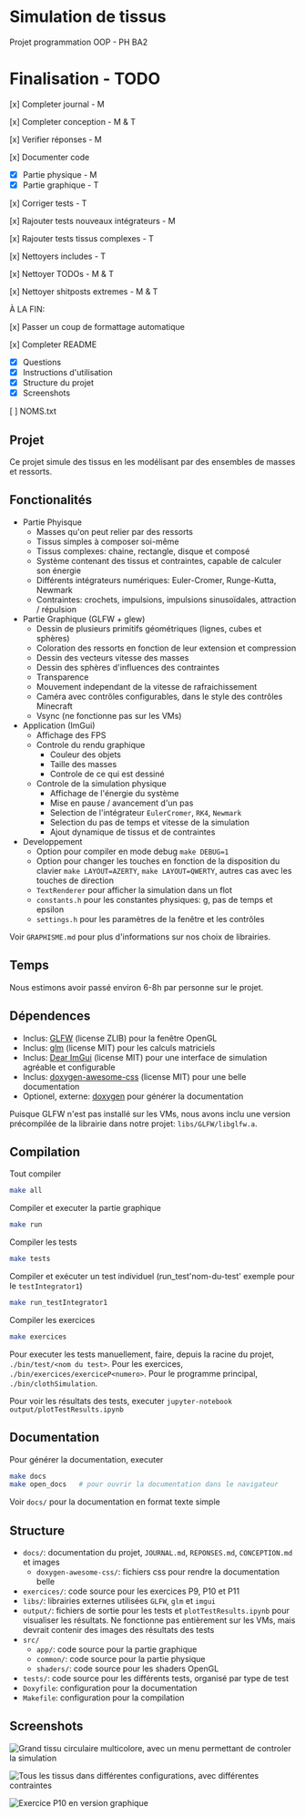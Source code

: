 # Simulation de tissus

Projet programmation OOP - PH BA2

# Finalisation - TODO

[x] Completer journal - M

[x] Completer conception - M & T

[x] Verifier réponses - M

[x] Documenter code

- [x] Partie physique - M 
- [x] Partie graphique - T

[x] Corriger tests - T

[x] Rajouter tests nouveaux intégrateurs - M

[x] Rajouter tests tissus complexes - T

[x] Nettoyers includes - T

[x] Nettoyer TODOs - M & T

[x] Nettoyer shitposts extremes - M & T

À LA FIN:

[x] Passer un coup de formattage automatique

[x] Completer README

- [x] Questions
- [x] Instructions d'utilisation
- [x] Structure du projet
- [x] Screenshots

[ ] NOMS.txt

## Projet

Ce projet simule des tissus en les modélisant par des ensembles de masses et ressorts.

## Fonctionalités

- Partie Phyisque
  - Masses qu'on peut relier par des ressorts
  - Tissus simples à composer soi-même
  - Tissus complexes: chaine, rectangle, disque et composé
  - Système contenant des tissus et contraintes, capable de calculer son énergie
  - Différents intégrateurs numériques: Euler-Cromer, Runge-Kutta, Newmark
  - Contraintes: crochets, impulsions, impulsions sinusoïdales, attraction / répulsion
- Partie Graphique (GLFW + glew)
  - Dessin de plusieurs primitifs géométriques (lignes, cubes et sphères)
  - Coloration des ressorts en fonction de leur extension et compression
  - Dessin des vecteurs vitesse des masses
  - Dessin des sphères d'influences des contraintes
  - Transparence
  - Mouvement independant de la vitesse de rafraichissement
  - Caméra avec contrôles configurables, dans le style des contrôles Minecraft
  - Vsync (ne fonctionne pas sur les VMs)
- Application (ImGui)
  - Affichage des FPS
  - Controle du rendu graphique
    - Couleur des objets
    - Taille des masses
    - Controle de ce qui est dessiné
  - Controle de la simulation physique
    - Affichage de l'énergie du système
    - Mise en pause / avancement d'un pas
    - Selection de l'intégrateur `EulerCromer`, `RK4`, `Newmark`
    - Selection du pas de temps et vitesse de la simulation
    - Ajout dynamique de tissus et de contraintes
- Developpement
  - Option pour compiler en mode debug `make DEBUG=1`
  - Option pour changer les touches en fonction de la disposition du clavier `make LAYOUT=AZERTY`, `make LAYOUT=QWERTY`, autres cas avec les touches de direction
  - `TextRenderer` pour afficher la simulation dans un flot
  - `constants.h` pour les constantes physiques: g, pas de temps et epsilon
  - `settings.h` pour les paramètres de la fenêtre et les contrôles

Voir `GRAPHISME.md` pour plus d'informations sur nos choix de librairies.

## Temps

Nous estimons avoir passé environ 6-8h par personne sur le projet.

## Dépendences

- Inclus: [GLFW](https://github.com/glfw/glfw) (license ZLIB) pour la fenêtre OpenGL
- Inclus: [glm](https://github.com/g-truc/glm) (license MIT) pour les calculs matriciels
- Inclus: [Dear ImGui](https://github.com/ocornut/imgui) (license MIT) pour une interface de simulation agréable et configurable
- Inclus: [doxygen-awesome-css](https://github.com/jothepro/doxygen-awesome-css) (license MIT) pour une belle documentation
- Optionel, externe: [doxygen](https://github.com/doxygen/doxygen) pour générer la documentation

Puisque GLFW n'est pas installé sur les VMs, nous avons inclu une version précompilée de la librairie dans notre projet: `libs/GLFW/libglfw.a`.

## Compilation

Tout compiler

```bash
make all
```

Compiler et executer la partie graphique

```bash
make run
```

Compiler les tests

```bash
make tests
```

Compiler et exécuter un test individuel (run_test'nom-du-test' exemple pour le `testIntegrator1`)

```bash
make run_testIntegrator1
```

Compiler les exercices

```bash
make exercices
```

Pour executer les tests manuellement, faire, depuis la racine du projet, `./bin/test/<nom du test>`. Pour les exercices, `./bin/exercices/exerciceP<numero>`. Pour le programme principal, `./bin/clothSimulation`.

Pour voir les résultats des tests, executer `jupyter-notebook output/plotTestResults.ipynb`

## Documentation

Pour générer la documentation, executer

```bash
make docs
make open_docs   # pour ouvrir la documentation dans le navigateur
```

Voir `docs/` pour la documentation en format texte simple

## Structure

- `docs/`: documentation du projet, `JOURNAL.md`, `REPONSES.md`, `CONCEPTION.md` et images
  - `doxygen-awesome-css/`: fichiers css pour rendre la documentation belle
- `exercices/`: code source pour les exercices P9, P10 et P11
- `libs/`: librairies externes utilisées `GLFW`, `glm` et `imgui`
- `output/`: fichiers de sortie pour les tests et `plotTestResults.ipynb` pour visualiser les résultats. Ne fonctionne pas entièrement sur les VMs, mais devrait contenir des images des résultats des tests
- `src/`
  - `app/`: code source pour la partie graphique
  - `common/`: code source pour la partie physique
  - `shaders/`: code source pour les shaders OpenGL
- `tests/`: code source pour les différents tests, organisé par type de test
- `Doxyfile`: configuration pour la documentation
- `Makefile`: configuration pour la compilation

## Screenshots

![Grand tissu circulaire multicolore, avec un menu permettant de controler la simulation](docs/imgs/big_cloth.webp)

![Tous les tissus dans différentes configurations, avec différentes contraintes](docs/imgs/many_cloths.webp)

![Exercice P10 en version graphique](docs/imgs/exP11.webp)
